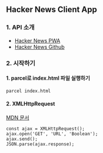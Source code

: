## Hacker News Client App

### 1. API 소개
- [Hacker News PWA](https://hnpwa.com/)
- [Hacker News Github](https://github.com/tastejs/hacker-news-pwas)

### 2. 시작하기
#### 1. parcel로 index.html 파일 실행하기
```
parcel index.html
```

#### 2. XMLHttpRequest
[MDN 문서](https://developer.mozilla.org/en-US/docs/Web/API/XMLHttpRequest)
```
const ajax = XMLHttpRequest();
ajax.open('GET', 'URL', 'Boolean');
ajax.send();
JSON.parse(ajax.response);
```